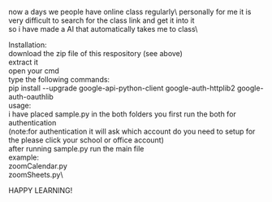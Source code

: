 now a days we people have online class regularly\ 
personally for me it is very difficult to search for the class link and get it into it\
so i have made a AI that automatically takes me to class\

Installation:\
download the zip file of this respository (see above)\
extract it \
open your cmd \
type the following commands:\
pip install --upgrade google-api-python-client google-auth-httplib2 google-auth-oauthlib\
usage:\
  i have placed sample.py in the both folders you first run the both for authentication\
(note:for authentication it will ask which account do you need to setup for the please click your school or office account)\
after running sample.py run the main file\
example:\
      zoomCalendar.py\
      zoomSheets.py\



HAPPY LEARNING!

  
